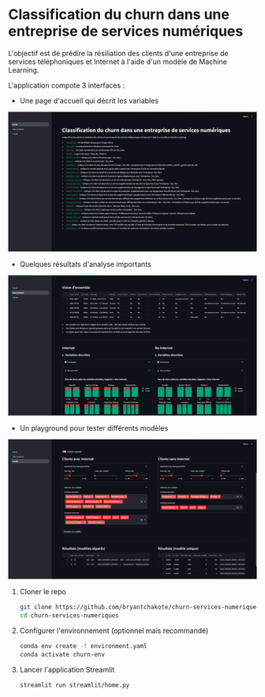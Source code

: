 # Classification du churn dans une entreprise de services numériques

L'objectif est de prédire la résiliation des clients d'une entreprise de services téléphoniques et Internet à l'aide d'un modèle de Machine Learning.

L'application compote 3 interfaces :

- Une page d'accueil qui décrit les variables

![home](./images/home.png)

- Quelques résultats d'analyse importants

![data-analysis](./images/data-analysis.png)

- Un playground pour tester différents modèles

![model](./images/model.png)

1. Cloner le repo

    ```sh
    git clone https://github.com/bryantchakote/churn-services-numeriques.git
    cd churn-services-numeriques
    ```

2. Configurer l'environnement (optionnel mais recommandé)

    ```sh
    conda env create -f environment.yaml
    conda activate churn-env
    ```

3. Lancer l'application Streamlit

    ```sh
    streamlit run streamlit/home.py
    ```
